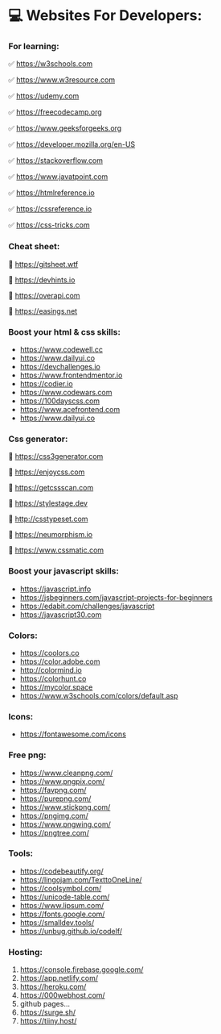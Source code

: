 # 💻 Websites For Developers:

### For learning:
✅ https://w3schools.com

✅ https://www.w3resource.com

✅ https://udemy.com

✅ https://freecodecamp.org

✅ https://www.geeksforgeeks.org

✅ https://developer.mozilla.org/en-US

✅ https://stackoverflow.com

✅ https://www.javatpoint.com

✅ https://htmlreference.io

✅ https://cssreference.io

✅ https://css-tricks.com


### Cheat sheet:

📣 https://gitsheet.wtf

📣 https://devhints.io

📣 https://overapi.com

📣 https://easings.net

### Boost your html & css skills:
*   https://www.codewell.cc
*   https://www.dailyui.co
*   https://devchallenges.io
*   https://www.frontendmentor.io
*   https://codier.io
*   https://www.codewars.com
*   https://100dayscss.com
*   https://www.acefrontend.com
*   https://www.dailyui.co

### Css generator:
🎨 https://css3generator.com

🎨 https://enjoycss.com

🎨 https://getcssscan.com

🎨 https://stylestage.dev

🎨 http://csstypeset.com

🎨 https://neumorphism.io

🎨 https://www.cssmatic.com


### Boost your javascript skills:

*   https://javascript.info
*   https://jsbeginners.com/javascript-projects-for-beginners
*   https://edabit.com/challenges/javascript
*   https://javascript30.com


### Colors:
* https://coolors.co
* https://color.adobe.com
* http://colormind.io
* https://colorhunt.co
* https://mycolor.space
* https://www.w3schools.com/colors/default.asp

### Icons:
* https://fontawesome.com/icons

### Free png:
* https://www.cleanpng.com/
* https://www.pngpix.com/
* https://favpng.com/
* https://purepng.com/
* https://www.stickpng.com/
* https://pngimg.com/
* https://www.pngwing.com/
* https://pngtree.com/

### Tools:
* https://codebeautify.org/
* https://lingojam.com/TexttoOneLine/
* https://coolsymbol.com/
* https://unicode-table.com/
* https://www.lipsum.com/
* https://fonts.google.com/
* https://smalldev.tools/
* https://unbug.github.io/codelf/


### Hosting:
1. https://console.firebase.google.com/
2. https://app.netlify.com/
3. https://heroku.com/
4. https://000webhost.com/
5. github pages...
6. https://surge.sh/
7. https://tiiny.host/





